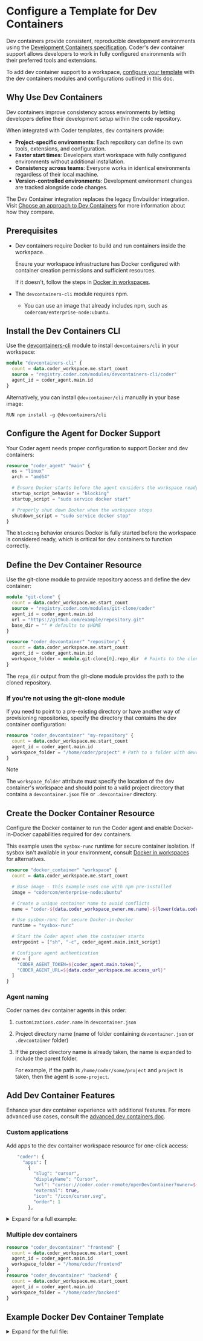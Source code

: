 # Configure a Template for Dev Containers

Dev containers provide consistent, reproducible development environments using the
[Development Containers specification](https://containers.dev/).
Coder's dev container support allows developers to work in fully configured environments with their preferred tools and extensions.

To add dev container support to a workspace, [configure your template](../creating-templates.md) with the dev containers
modules and configurations outlined in this doc.

## Why Use Dev Containers

Dev containers improve consistency across environments by letting developers define their development setup within
the code repository.

When integrated with Coder templates, dev containers provide:

- **Project-specific environments**: Each repository can define its own tools, extensions, and configuration.
- **Faster start times**: Developers start workspace with fully configured environments without additional installation.
- **Consistency across teams**: Everyone works in identical environments regardless of their local machine.
- **Version-controlled environments**: Development environment changes are tracked alongside code changes.

The Dev Container integration replaces the legacy Envbuilder integration.
Visit [Choose an approach to Dev Containers](./dev-containers-envbuilder.md) for more information about how they compare.

## Prerequisites

- Dev containers require Docker to build and run containers inside the workspace.

  Ensure your workspace infrastructure has Docker configured with container creation permissions and sufficient resources.

  If it doesn't, follow the steps in [Docker in workspaces](./docker-in-workspaces.md).

- The `devcontainers-cli` module requires npm.

  - You can use an image that already includes npm, such as `codercom/enterprise-node:ubuntu`.

## Install the Dev Containers CLI

Use the
[devcontainers-cli](https://registry.coder.com/modules/devcontainers-cli) module
to install `devcontainers/cli` in your workspace:

```terraform
module "devcontainers-cli" {
  count = data.coder_workspace.me.start_count
  source = "registry.coder.com/modules/devcontainers-cli/coder"
  agent_id = coder_agent.main.id
}
```

Alternatively, you can install `@devcontainer/cli` manually in your base image:

```shell
RUN npm install -g @devcontainers/cli
```

## Configure the Agent for Docker Support

Your Coder agent needs proper configuration to support Docker and dev containers:

```terraform
resource "coder_agent" "main" {
  os = "linux"
  arch = "amd64"

  # Ensure Docker starts before the agent considers the workspace ready
  startup_script_behavior = "blocking"
  startup_script = "sudo service docker start"

  # Properly shut down Docker when the workspace stops
  shutdown_script = "sudo service docker stop"
}
```

The `blocking` behavior ensures Docker is fully started before the workspace is considered ready, which is critical for dev containers to function correctly.

## Define the Dev Container Resource

Use the git-clone module to provide repository access and define the dev container:

```terraform
module "git-clone" {
  count = data.coder_workspace.me.start_count
  source = "registry.coder.com/modules/git-clone/coder"
  agent_id = coder_agent.main.id
  url = "https://github.com/example/repository.git"
  base_dir = "" # defaults to $HOME
}

resource "coder_devcontainer" "repository" {
  count = data.coder_workspace.me.start_count
  agent_id = coder_agent.main.id
  workspace_folder = module.git-clone[0].repo_dir  # Points to the cloned repository
}
```

The `repo_dir` output from the git-clone module provides the path to the cloned repository.

### If you're not using the git-clone module

If you need to point to a pre-existing directory or have another way of provisioning repositories, specify the directory that contains the dev container configuration:

```terraform
resource "coder_devcontainer" "my-repository" {
  count = data.coder_workspace.me.start_count
  agent_id = coder_agent.main.id
  workspace_folder = "/home/coder/project" # Path to a folder with devcontainer.json
}
```

> [!NOTE]
> The `workspace_folder` attribute must specify the location of the dev container's workspace and should point to a
> valid project directory that contains a `devcontainer.json` file or `.devcontainer` directory.

## Create the Docker Container Resource

Configure the Docker container to run the Coder agent and enable Docker-in-Docker capabilities required for dev containers.

This example uses the `sysbox-runc` runtime for secure container isolation.
If sysbox isn't available in your environment, consult [Docker in workspaces](./docker-in-workspaces.md) for alternatives.

```terraform
resource "docker_container" "workspace" {
  count = data.coder_workspace.me.start_count

  # Base image - this example uses one with npm pre-installed
  image = "codercom/enterprise-node:ubuntu"

  # Create a unique container name to avoid conflicts
  name = "coder-${data.coder_workspace_owner.me.name}-${lower(data.coder_workspace.me.name)}"

  # Use sysbox-runc for secure Docker-in-Docker
  runtime = "sysbox-runc"

  # Start the Coder agent when the container starts
  entrypoint = ["sh", "-c", coder_agent.main.init_script]

  # Configure agent authentication
  env = [
    "CODER_AGENT_TOKEN=${coder_agent.main.token}",
    "CODER_AGENT_URL=${data.coder_workspace.me.access_url}"
  ]
}
```

### Agent naming

Coder names dev container agents in this order:

1. `customizations.coder.name` in `devcontainer.json`
1. Project directory name (name of folder containing `devcontainer.json` or `.devcontainer` folder)
1. If the project directory name is already taken, the name is expanded to include the parent folder.

   For example, if the path is `/home/coder/some/project` and `project` is taken, then the agent is `some-project`.

## Add Dev Container Features

Enhance your dev container experience with additional features.
For more advanced use cases, consult the [advanced dev containers doc](./advanced-dev-containers.md).

### Custom applications

Add apps to the dev container workspace resource for one-click access:

```terraform
    "coder": {
      "apps": [
        {
          "slug": "cursor",
          "displayName": "Cursor",
          "url": "cursor://coder.coder-remote/openDevContainer?owner=${localEnv:CODER_WORKSPACE_OWNER_NAME}&workspace=${localEnv:CODER_WORKSPACE_NAME}&agent=${localEnv:CODER_WORKSPACE_PARENT_AGENT_NAME}&url=${localEnv:CODER_URL}&token=$SESSION_TOKEN&devContainerName=${localEnv:CONTAINER_ID}&devContainerFolder=${containerWorkspaceFolder}&localWorkspaceFolder=${localWorkspaceFolder}",
          "external": true,
          "icon": "/icon/cursor.svg",
          "order": 1
        },
```

<details><summary>Expand for a full example:</summary>

This is an excerpt from the [.devcontainer.json](https://github.com/coder/coder/blob/main/.devcontainer/devcontainer.json) in the Coder repository:

```terraform
resource "coder_devcontainer" "my-repository" {
...
{
  "customizations": {
    ...
    "coder": {
      "apps": [
        {
          "slug": "cursor",
          "displayName": "Cursor",
          "url": "cursor://coder.coder-remote/openDevContainer?owner=${localEnv:CODER_WORKSPACE_OWNER_NAME}&workspace=${localEnv:CODER_WORKSPACE_NAME}&agent=${localEnv:CODER_WORKSPACE_PARENT_AGENT_NAME}&url=${localEnv:CODER_URL}&token=$SESSION_TOKEN&devContainerName=${localEnv:CONTAINER_ID}&devContainerFolder=${containerWorkspaceFolder}&localWorkspaceFolder=${localWorkspaceFolder}",
          "external": true,
          "icon": "/icon/cursor.svg",
          "order": 1
          },
        // Reproduce `code-server` app here from the code-server
        // feature so that we can set the correct folder and order.
        // Currently, the order cannot be specified via option because
        // we parse it as a number whereas variable interpolation
        // results in a string. Additionally we set health check which
        // is not yet set in the feature.
        {
          "slug": "code-server",
          "displayName": "code-server",
          "url": "http://${localEnv:FEATURE_CODE_SERVER_OPTION_HOST:127.0.0.1}:${localEnv:FEATURE_CODE_SERVER_OPTION_PORT:8080}/?folder=${containerWorkspaceFolder}",
          "openIn": "${localEnv:FEATURE_CODE_SERVER_OPTION_APPOPENIN:slim-window}",
          "share": "${localEnv:FEATURE_CODE_SERVER_OPTION_APPSHARE:owner}",
          "icon": "/icon/code.svg",
          "group": "${localEnv:FEATURE_CODE_SERVER_OPTION_APPGROUP:Web Editors}",
          "order": 3,
          "healthCheck": {
            "url": "http://${localEnv:FEATURE_CODE_SERVER_OPTION_HOST:127.0.0.1}:${localEnv:FEATURE_CODE_SERVER_OPTION_PORT:8080}/healthz",
            "interval": 5,
            "threshold": 2
          },
        {
          "slug": "windsurf",
          "displayName": "Windsurf Editor",
          "url": "windsurf://coder.coder-remote/openDevContainer?owner=${localEnv:CODER_WORKSPACE_OWNER_NAME}&workspace=${localEnv:CODER_WORKSPACE_NAME}&agent=${localEnv:CODER_WORKSPACE_PARENT_AGENT_NAME}&url=${localEnv:CODER_URL}&token=$SESSION_TOKEN&devContainerName=${localEnv:CONTAINER_ID}&devContainerFolder=${containerWorkspaceFolder}&localWorkspaceFolder=${localWorkspaceFolder}",
          "external": true,
          "icon": "/icon/windsurf.svg",
          "order": 3
        },
        {
          "slug": "zed",
          "displayName": "Zed Editor",
          "url": "zed://ssh/${localEnv:CODER_WORKSPACE_AGENT_NAME}.${localEnv:CODER_WORKSPACE_NAME}.${localEnv:CODER_WORKSPACE_OWNER_NAME}.coder${containerWorkspaceFolder}",
          "external": true,
          "icon": "/icon/zed.svg",
          "order": 4
        },
        }
      ]
    }
  },
}
```

</details>

### Multiple dev containers

```terraform
resource "coder_devcontainer" "frontend" {
  count = data.coder_workspace.me.start_count
  agent_id = coder_agent.main.id
  workspace_folder = "/home/coder/frontend"
}
resource "coder_devcontainer" "backend" {
  count = data.coder_workspace.me.start_count
  agent_id = coder_agent.main.id
  workspace_folder = "/home/coder/backend"
}
```

## Example Docker Dev Container Template

<details><summary>Expand for the full file:</summary>

```terraform
terraform {
  required_providers {
    coder = { source = "coder/coder" }
    docker = { source = "kreuzwerker/docker" }
  }
}

data "coder_workspace" "me" {}
data "coder_workspace_owner" "me" {}

resource "coder_agent" "main" {
  os = "linux"
  arch = "amd64"
  startup_script_behavior = "blocking"
  startup_script = "sudo service docker start"
  shutdown_script = "sudo service docker stop"
}

module "devcontainers-cli" {
  count = data.coder_workspace.me.start_count
  source = "registry.coder.com/modules/devcontainers-cli/coder"
  agent_id = coder_agent.main.id
}

module "git-clone" {
  count = data.coder_workspace.me.start_count
  source = "registry.coder.com/modules/git-clone/coder"
  agent_id = coder_agent.main.id
  url = "https://github.com/coder/coder.git"
  base_dir = "" # defaults to $HOME
  depth = 1 # Use a shallow clone for faster startup
}

resource "coder_devcontainer" "my-repository" {
  count = data.coder_workspace.me.start_count
  agent_id = coder_agent.main.id
  workspace_folder = module.git-clone[0].repo_dir
}

resource "docker_container" "workspace" {
  count = data.coder_workspace.me.start_count
  image = "codercom/enterprise-node:ubuntu"
  name = "coder-${data.coder_workspace_owner.me.name}-${lower(data.coder_workspace.me.name)}"
  runtime = "sysbox-runc"
  entrypoint = ["sh", "-c", coder_agent.main.init_script]
  env = [
    "CODER_AGENT_TOKEN=${coder_agent.main.token}",
    "CODER_AGENT_URL=${data.coder_workspace.me.access_url}"
  ]
}
```

## Troubleshoot Common Issues

### Disable dev containers integration

To disable the dev containers integration in your workspace, set the `CODER_AGENT_DEVCONTAINERS_ENABLE=false`
environment variable before starting the agent.

### Dev container does not start

1. Confirm that the Docker daemon is running inside the workspace:

   ```shell
     sudo service docker start && \
     docker ps
     ```

1. Confirm the location of `devcontainer.json`.

1. Check the agent logs for errors.

## Next Steps

- [Advanced dev containers](./advanced-dev-containers.md)
- [Dev Containers Integration](../../../user-guides/devcontainers/index.md)
- [Working with Dev Containers](../../../user-guides/devcontainers/working-with-dev-containers.md)
- [Troubleshooting Dev Containers](../../../user-guides/devcontainers/troubleshooting-dev-containers.md)
